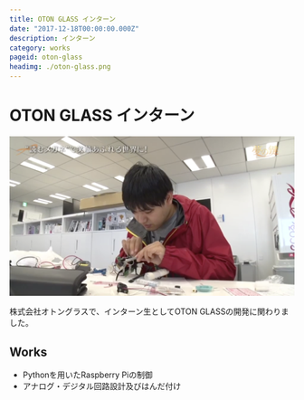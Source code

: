 ```yaml
---
title: OTON GLASS インターン
date: "2017-12-18T00:00:00.000Z"
description: インターン
category: works
pageid: oton-glass
headimg: ./oton-glass.png
---
```


# OTON GLASS インターン

![BS-TBSにて放送された業務従事中の様子](./oton-glass.png "BS-TBSにて放送された業務従事中の様子")

株式会社オトングラスで、インターン生としてOTON GLASSの開発に関わりました。

## Works

- Pythonを用いたRaspberry Piの制御
- アナログ・デジタル回路設計及びはんだ付け